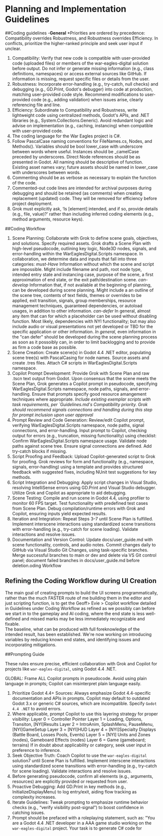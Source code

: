 # Planning and Implementation Guidelines 

##Coding guidelines 
-**General** 
 *Priorities are ordered by precedence: Compatibility overrides Robustness, and Robustness overrides Efficiency. In conflicts, prioritize the higher-ranked principle and seek user input if unclear. 
 1. Compatibility: Verify that new code is compatible with user-provided code (uploaded files) or members of the war-eagles-digital solution before output. Do not infer or generate missing information (e.g., class definitions, namespaces) or access external sources like GitHub. If information is missing, request specific files or details from the user. 
 2. Robustness: Incorporate error-handling (e.g., try-catch, null checks) and debugging (e.g., GD.Print, Godot's debugger) into code at production, matching user-provided code style. Recommend modifications to user-provided code (e.g., adding validation) when issues arise, clearly referencing file and line. 
 3. Efficiency: Subordinate to Compatibility and Robustness, write lightweight code using centralized methods, Godot's APIs, and .NET libraries (e.g., System.Collections.Generic). Avoid redundant logic and advise on implementation (e.g., caching, instancing) when compatible with user-provided code. 
 4.  The coding language for the War Eagles project is C#.  
 5.  Follow PascalCase naming conventions for FileNames.cs, Nodes, and Methods().  Variables should be bool lower_case with underscore between words where useful.  Instances should be _camelCase preceded by underscores.  Direct Node references should be as presented in Godot. All naming should be descriptive of function.  Existing asset names vary;  future assets should be named in lower_case with underscores between words. 
 6. Commenting should be as verbose as necessary to explain the function of the code. 
 7.  Commented-out code lines are intended for archival purposes during debugging and should be retained (as comments) when creating replacement (updated) code.  They will be removed for efficiency before project deployment. 
 8. Grok must explicitly ask, ‘Is [element] intended, and if so, provide details (e.g., file, value)?’ rather than including inferred coding elements (e.g., method arguments, resource keys).

##Coding Workflow

1. Scene Planning: Collaborate with Grok to define scene goals, objectives, and solutions. Specify required assets. Grok drafts a Scene Plan with high-level pseudocode, outlining key logic, Node3D nodes, signals, and error-handling within the WarEaglesDigital.Scripts namespace.  In collaboration, we determine data and inputs that fall into three categories:
*must-Have*  Information without which the scene and script are impossible.  Might include filename and path, root node type, intended entry state and instancing case, purpose of the scene, a first approximation of end state, or the exit path/destination scene.
*can-develop* Information that, if not available at the beginning of planning, can be developed during scene planning.  Might include a an outline of the scene tree, contents of text fields, themes or overrides to be applied, exit transition, signals, group memberships, resource management techniques, guaranteed dependencies, or autoload usages, in addition to other information.
*can-defer* In general, almost any item that can for which a placeholder can be used without disabling function.  Most likely, dependencies with NYI functionality;  but may also include audio or visual presentations not yet developed or TBD for the specific application or other information.
*In general,* even information in the "can defer" should be developed during the scene planning process as soon as it possoibly can, in order to limit backlogging and to provide as firm a code base as possible.
2. Scene Creation: Create scene(s) in Godot 4.4 .NET editor, populating scene tree(s) with PascalCasing for node names. Source assets and create .tres files. Attach C# scripts in WarEaglesDigital.Scripts namespace.
3. Copilot Prompt Development: Provide Grok with Scene Plan and raw .tscn text output from Godot. Upon consensus that the scene meets the Scene Plan, Grok generates a Copilot prompt in pseudocode, specifying WarEaglesDigital.Scripts namespace, node paths, signals, and error-handling. Ensure that prompts specify good resource amangement techniques where appropriate.
*Include existing exemplar scripts with task requirements, per `Guidelines.md's Compatibility priority.*
*Grok should recommend signals connections and handling during this step for prompt inclusion upon user approval*
4. Prompt Review and Code Generation: Review/edit Copilot prompt, verifying WarEaglesDigital.Scripts namespace, node paths, signal connections, and error-handling. Input prompt to Copilot, checking output for errors (e.g., truncation, missing functionality) using checklist:
Confirm WarEaglesDigital.Scripts namespace usage.
Validate node paths against scene tree.
Ensure signal connections are defined.
Add try-catch blocks if missing.
5. Script Proofing and Feedback: Upload Copilot-generated script to Grok for proofing. Grok reviews for form and functionality (e.g., namespace, signals, error-handling) using a template and provides structured feedback with suggested fixes, including NUnit test suggestions for key methods.
6. Script Integration and Debugging: Apply script changes in Visual Studio, resolving IntelliSense errors using GD.Print and Visual Studio debugger. Utilize Grok and Copilot as appropriate to aid debugging.
7. Scene Testing: Compile and run scene in Godot 4.4, using profiler to monitor 60 FPS target. Test functionality with predefined test cases from Scene Plan. Debug compilation/runtime errors with Grok and Copilot, ensuring inputs yield expected results.
8. Iteration and Integration: Repeat Steps 3–7 until Scene Plan is fulfilled. Implement interscene interactions using standardized scene transitions with error-handling (e.g., try-catch for scene loading). Validate interactions and resolve issues.
9. Documentation and Version Control: Update docs/user_guide.md with scene functionality, controls, and audio notes. Commit changes daily to GitHub via Visual Studio Git Changes, using task-specific branches. Merge successful branches to main or dev and delete via VS Git control panel; document failed branches in docs/user_guide.md before deletion.oding Workflow

## Refining the Coding Workflow during UI Creation
The main goal of creating prompts to build the UI screens programmatically, rather than the much FASTER route of me  building them in the editor and just scripting function, is to get the Geoff> Evie >  Copilot workflow detailed in Guidelines under Coding Workflow as refined as we possibly can before we start in to the gameplay and AI coding, where the end state is less well-defined and missed marks may be less immediately recognizable and fixable.  
The baseline, what can be produced with full foreknowledge of the intended result, has been established.  We're now working on introducing variables by reducing known end states, and identifying issues and incorporating mitigations.

##Prompting Guide 

These rules ensure precise, efficient collaboration with Grok and Copilot for projects like `war-eagles-digital`, using Godot 4.4 .NET. 

GLOBAL:  Frame ALL Copilot prompts in pseudocode.  Avoid using plain language in prompts;  Copilot can misinterpret plain language easily. 

1. Prioritize Godot 4.4+ Sources: Always emphasize Godot 4.4-specific documentation and APIs in prompts. Copilot may default to outdated Godot 3.x or generic C# sources, which are incompatible. Specify `Godot 4.4 .NET` to avoid errors. 
2. Where applicable, prompt Copilot to use this layering strategy for proper visibility:
Layer 0 = Controller Pointer 
Layer 1 = Loading, Options, Transiton, [NYI]Results 
Layer 2 = IntroAnim, SplashMenu, PauseMenu, [NYI]GameSetup 
Layer 3 = [NYI]HUD 
Layer 4 = [NYI]Specialty Displays (Battle Board, Losses Pools, Events) 
Layer 5 = [NYI] Units and Zones (nodes), Gameboard Effects (nodes) 
Layer 6 = Game (gameboard; terrains) 
If in doubt about applicability or category, seek user input in preference to inference. 
3. Seek Objective Truth: Coach Copilot to use the `war-eagles-digital` solution7 until Scene Plan is fulfilled. Implement interscene interactions using standardized scene transitions with error-handling (e.g., try-catch for scene loading). Validate interactions and resolve issues.
4. Before generating pseudocode, confirm all elements (e.g., arguments, resources) are explicitly provided or requested from user. 
5. Proactive Debugging: Add GD.Print in key methods (e.g., InitializeDisplayMenu) to log entry/exit, aiding flow tracking as complexity increases.
6. Iterate Guidelines: Tweak prompting to emphasize runtime behavior checks (e.g., “verify visibility post-signal”) to boost confidence in catching issues. 
 7. Prompt should be prefaced with a roleplaying statement, such as: "You are a Godot 4.4 .NET developer in a AAA game studio working on the `war-eagles-digital` project. Your task is to generate C# code for <script name>, providing the specified functionality, ensuring compatibility with existing code and following the project's coding guidelines."" 
8. Identify and request all dependent scripts and scenes upfront. Verify autoloads vs. scene scripts in `SolutionSummary.md` before prompting.
9. Prompt for inclusion of all UI buttons and selectable elements in ui_buttons global group to activate audio feedback (selectable by user).
- **My Role**: 
 1. Draft Scene Plans with pseudocode, specifying `WarEaglesDigital.Scripts` namespace, node paths, signals, and error-handling. 
 2. Generate Copilot prompts in pseudocode, adhering to `GrokPromptingRules.txt` for Godot 4.4 .NET compatibility. 
 3. Proof scripts for form and functionality, suggesting fixes and NUnit tests for key methods. 
 4. Guide debugging with Godot profiler, Visual Studio debugger, and GD.Print logging. 
 5. Suggest UI tooltip text and AI decision tree logic for gameplay integration. 
 6. Provide Git commands or Visual Studio Git Changes guidance for commits, branching, and conflict resolution. 

- **Discussion**: This workflow ensures modular, testable code development within Godot 4.4 .NET, aligning with the project's UX and performance goals (60 FPS target). The iterative process, supported by Copilot prompts and Grok's feedback, minimizes errors and ensures compatibility with `WarEaglesDigital.Scripts`. Explicit inclusion of documentation and version control supports robust implementation of gameplay mechanics (e.g., Event, Launch, Action phases) and seamless integration with `AudioManager.cs` and assets. 

## Testing and Debugging 
- **Considerations**: 
 1. Scenes are tested for navigation and functionality, at the time of implemetation. 
 2. Test audio and video functionality at runtime at the time of implementation. 
 3. Add NUnit tests for key methods.  
 4. Playtest gameplay phases as created/implemented in Godot editor. 
 5. Monitor 60 FPS target using profiler. 
 7. QueueFree() is a useful resource management technique and complies with Efficiency guidelines.  However, in some cases, its aggressive nature can interfere with code execution.  Removing QueueFree() and substituting alternative resource management should be eliminated as a potential fix early in the debugging process in cases where it's been used. 

- **My Role**: 
 1. Provide unit test examples and playtest scenarios. 
 2. Guide bug tracking and profiler usage. 
 3. Assist with export preset testing. 

## Performance Optimization 
- **Tasks**: 
 1. Optimize `AudioStreamPlayer3D` and AnimationPlayer/AnimationTree usage. 
 2. Compress textures (.png with S3TC, .dds with DXT5/BC7) when created. 
 3. Test performance with profiler, targeting 60 FPS.  
- **My Role**: 
 1. Suggest optimization strategies. 
 2. Provide FPS logging code. 

## Documentation and User Guide 
- **Tasks**: 
 1. Add tooltips to UI and gameplay assets/elements while coding node functions. 
 2. Update `docs/user_guide.md` at the conclusion of each scene or task with gameplay, controls, and audio notes. 
 3. Store drafts in Git. 
- **My Role**: 
 1. Draft user guide template and tooltip text. 
 2. Guide note structuring. 

## Version Control and Backup Strategy 
- **Tasks**: 
 1. Commit and push changes to GitHub daily (end of each coding day) using Visual Studio Git Changes. 
 2. Manually copy war-eagles-digital directory to portable drive weekly, each Monday, using calendar reminder. 
 3. Create task-specific branches for modularity. 
 4. Clean up branches post-testing or pre-distribution: 
    - Merge successful branches into `main` or `dev` and delete using VS Git control panel.  Fall back to git console commands only if VS controls fail. 
    - Delete failed/abandoned branches after documenting findings in `docs/user_guide.md`. 
- **My Role**: 
 1. Provide Git commands or VS operations guidance as needed. 
 2. Suggest commit messages, branching strategies, and cleanup steps. 
 3. Guide conflict resolution during merges if files are provided. 
